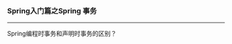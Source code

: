 ### Spring入门篇之Spring 事务 ###
***




Spring编程时事务和声明时事务的区别？
































































































































































